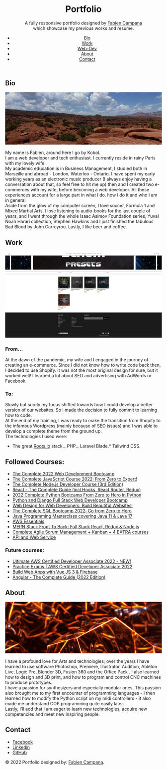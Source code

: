 <div id="wrapper">

<header id="header">

<div class="content">

<div class="inner">

# Portfolio

A fully responsive portfolio designed by [Fabien Campana](https://github.com/Kobol909/kobol909/blob/81bc7e3ecc4929d48d52f51a7fed65f067d0b885/README.md)  
which showcase my previous works and resume.

</div>

</div>

<nav>

- [Bio](#bio)
- [Work](#work)
- [Web-Dev](#webdev)
- [About](#about)
- [Contact](#contact)

</nav>

</header>

<div id="main">

<article id="bio">

## Bio

<span class="image main">![](images/Cannyonlands2.png)</span>

My name is Fabien, around here I go by Kobol.  
I am a web developer and tech enthusiast. I currently reside in rainy Paris with my lovely wife.  
My academic education is in Business Management, I studied both in Marseille and abroad - London, Waterloo - Ontario. I have spent my early working years as an electronic music producer (I always enjoy having a conversation about that, so feel free to hit me up) then and I created two e-commerces with my wife, before becoming a web developer. All these experiences account for a large part in what I do, how I do it and who I am in general.  
Aside from the glow of my computer screen, I love soccer, Formula 1 and Mixed Martial Arts. I love listening to audio-books for the last couple of years, and I went through the whole Isaac Asimov Foundation series, Yuval Noah Harari collection, Stephen Hawkins and I just finished the fabulous Bad Blood by John Carreyrou. Lastly, I like beer and coffee.

</article>

<article id="work">

## Work

<span class="image main">![](images/ShopifyUI.png)</span>

### From...

At the dawn of the pandemic, my wife and I engaged in the journey of creating an e-commerce. Since I did not know how to write code back then, I decided to use Shopify. It was not the most original design for sure, but it worked well! I learned a lot about SEO and advertising with AdWords or Facebook.

### To:

<span class="image main"></span>

Slowly but surely my focus shifted towards how I could develop a better version of our websites. So I made the decision to fully commit to learning how to code.  
At the end of my training, I was ready to make the transition from Shopify to the infamous Wordpress (mainly because of SEO issues) and I was able to develop a complete theme from the ground up.  
The technologies I used were:

- The great [Roots.io](https://roots.io/) stack._ PHP._ Laravel Blade.\* Tailwind CSS.</article>

<article id="webdev">

## Followed Courses:

- [The Complete 2022 Web Development Bootcamp](https://www.udemy.com/course/the-complete-web-development-bootcamp/)
- [The Complete JavaScript Course 2022: From Zero to Expert!](https://www.udemy.com/course/the-complete-javascript-course/)
- [The Complete Node.js Developer Course (3rd Edition)](https://www.udemy.com/course/the-complete-nodejs-developer-course-2/)
- [React - The Complete Guide (incl Hooks, React Router, Redux)](https://www.udemy.com/course/react-the-complete-guide-incl-redux/)
- [2022 Complete Python Bootcamp From Zero to Hero in Python](https://www.udemy.com/course/complete-python-bootcamp/)
- [Python and Django Full Stack Web Developer Bootcamp](https://www.udemy.com/course/python-and-django-full-stack-web-developer-bootcamp/)
- [Web Design for Web Developers: Build Beautiful Websites!](hhttps://www.udemy.com/course/web-design-secrets/)
- [The Complete SQL Bootcamp 2022: Go from Zero to Hero](https://www.udemy.com/course/the-complete-sql-bootcamp/)
- [Java Programming Masterclass covering Java 11 & Java 17](https://www.udemy.com/course/java-the-complete-java-developer-course/)
- [AWS Essentials](https://www.udemy.com/course/aws-essentials-z/)
- [MERN Stack Front To Back: Full Stack React, Redux & Node.js](https://www.udemy.com/course/mern-stack-front-to-back/)
- [Complete Agile Scrum Management + Kanban + 4 EXTRA courses](https://www.udemy.com/course/agile-management-scrum-complete/)
- [API and Web Service](https://www.udemy.com/course/api-and-web-service-introduction/)

### Future courses:

- [Ultimate AWS Certified Developer Associate 2022 - NEW!](https://www.udemy.com/course/aws-certified-developer-associate-dva-c01/)
- [Practice Exams | AWS Certified Developer Associate 2022](https://www.udemy.com/course/aws-certified-developer-associate-practice-tests-dva-c01/)
- [Build Web Apps with Vue JS 3 & Firebase](https://www.udemy.com/course/build-web-apps-with-vuejs-firebase/)
- [Angular - The Complete Guide (2022 Edition)](https://www.udemy.com/course/the-complete-guide-to-angular-2/)

</article>

<article id="about">

## About

<span class="image main">![](images/Cube3.png)</span>

I have a profound love for Arts and technologies; over the years I have learned to use software Photoshop, Premiere, Illustrator, Audition, Ableton Live, Logic Pro, Blender 3D, Fusion 360 and the Office Pack . I also learned how to design and 3D print, and how to program and control CNC machines to produce prototypes.  
I have a passion for synthesizers and especially modular ones. This passion also brought me to my first encounter of programming languages - I then learned how to modify the Python script on my midi controllers - it also made me understand OOP programming quite easily later.  
Lastly, I'll add that I am eager to learn new technologies, acquire new competencies and meet new inspiring people.

</article>

<article id="contact">

## Contact

- [<span class="label">Facebook</span>](https://www.facebook.com/fabiencampana/)
- [<span class="label">Linkedin</span>](https://www.linkedin.com/in/fabien-campana-a01652220)
- [<span class="label">GitHub</span>](https://kobol909.github.io/)

</article>

</div>

<footer id="footer">

© 2022 Portfolio designed by: [Fabien Campana](https://kobol909.github.io/).

</footer>

</div>
